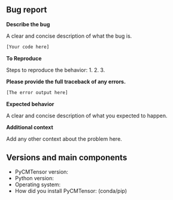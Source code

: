 ## Bug report

**Describe the bug**

A clear and concise description of what the bug is.

```python
[Your code here]
```

**To Reproduce**

Steps to reproduce the behavior:
1.
2.
3.

**Please provide the full traceback of any errors.**
```python
[The error output here]
```

**Expected behavior**

A clear and concise description of what you expected to happen.

**Additional context**

Add any other context about the problem here.


## Versions and main components

* PyCMTensor version:
* Python version:
* Operating system:
* How did you install PyCMTensor: (conda/pip)

